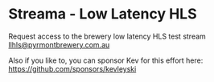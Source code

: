 # Streama - Low Latency HLS
Request access to the brewery low latency HLS test stream
llhls@pyrmontbrewery.com.au

Also if you like to, you can sponsor Kev for this effort here:
https://github.com/sponsors/kevleyski
